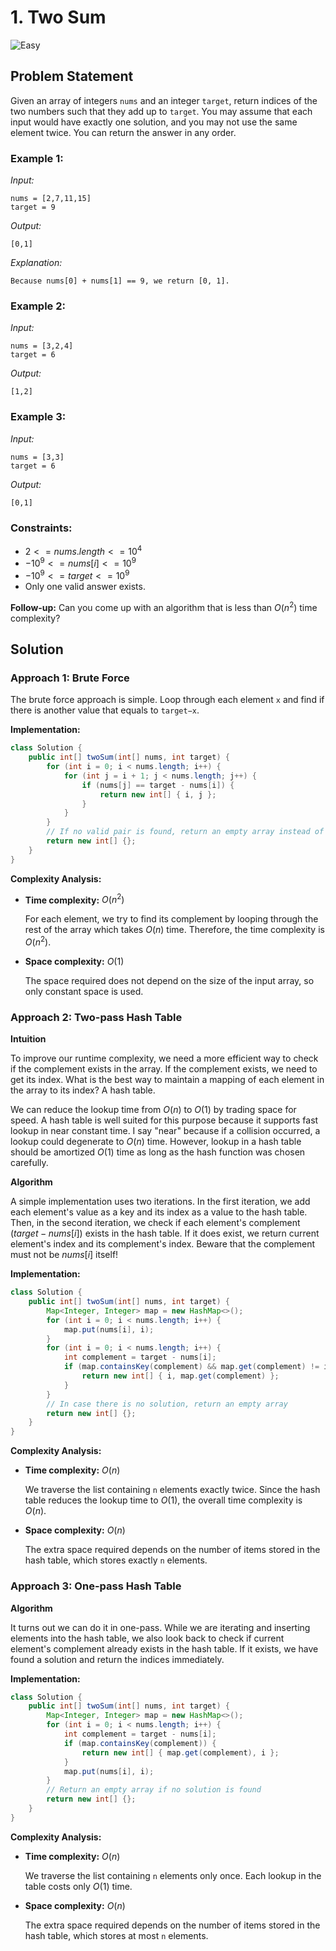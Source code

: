 # 1. Two Sum
![Easy](https://img.shields.io/badge/Easy-green)

## Problem Statement

Given an array of integers `nums` and an integer `target`, return indices of the two numbers such that they add up to `target`. You may assume that each input would have exactly one solution, and you may not use the same element twice. You can return the answer in any order.

### Example 1:
*Input:*
```
nums = [2,7,11,15]
target = 9
```
*Output:*
```
[0,1]
```
*Explanation:* 
```
Because nums[0] + nums[1] == 9, we return [0, 1].
```
### Example 2:
*Input:*
```
nums = [3,2,4]
target = 6
```
*Output:*
```
[1,2]
```
### Example 3:
*Input:*
```
nums = [3,3]
target = 6
```
*Output:*
```
[0,1]
```
### Constraints:
- $2 <= nums.length <= 10^4$
- $-10^9 <= nums[i] <= 10^9$
- $-10^9 <= target <= 10^9$
- Only one valid answer exists.

**Follow-up:** Can you come up with an algorithm that is less than $O(n^2)$ time complexity?

## Solution

### Approach 1: Brute Force

The brute force approach is simple. Loop through each element `x` and find if there is another value that equals to `target−x`.

**Implementation:**

```java
class Solution {
    public int[] twoSum(int[] nums, int target) {
        for (int i = 0; i < nums.length; i++) {
            for (int j = i + 1; j < nums.length; j++) {
                if (nums[j] == target - nums[i]) {
                    return new int[] { i, j };
                }
            }
        }
        // If no valid pair is found, return an empty array instead of null
        return new int[] {};
    }
}
```

**Complexity Analysis:**
    
- **Time complexity:** $O(n^2)$
    
    For each element, we try to find its complement by looping through the rest of the array which takes $O(n)$ time. Therefore, the time complexity is $O(n^2)$.

- **Space complexity:** $O(1)$

    The space required does not depend on the size of the input array, so only constant space is used.

### Approach 2: Two-pass Hash Table

**Intuition**

To improve our runtime complexity, we need a more efficient way to check if the complement exists in the array. If the complement exists, we need to get its index. What is the best way to maintain a mapping of each element in the array to its index? A hash table.

We can reduce the lookup time from $O(n)$ to $O(1)$ by trading space for speed. A hash table is well suited for this purpose because it supports fast lookup in near constant time. I say "near" because if a collision occurred, a lookup could degenerate to $O(n)$ time. However, lookup in a hash table should be amortized $O(1)$ time as long as the hash function was chosen carefully.

**Algorithm**

A simple implementation uses two iterations. In the first iteration, we add each element's value as a key and its index as a value to the hash table. Then, in the second iteration, we check if each element's complement ($target−nums[i]$) exists in the hash table. If it does exist, we return current element's index and its complement's index. Beware that the complement must not be $nums[i]$ itself!

**Implementation:**

```java
class Solution {
    public int[] twoSum(int[] nums, int target) {
        Map<Integer, Integer> map = new HashMap<>();
        for (int i = 0; i < nums.length; i++) {
            map.put(nums[i], i);
        }
        for (int i = 0; i < nums.length; i++) {
            int complement = target - nums[i];
            if (map.containsKey(complement) && map.get(complement) != i) {
                return new int[] { i, map.get(complement) };
            }
        }
        // In case there is no solution, return an empty array
        return new int[] {};
    }
}
```

**Complexity Analysis:**
    
- **Time complexity:** $O(n)$
    
    We traverse the list containing `n` elements exactly twice. Since the hash table reduces the lookup time to $O(1)$, the overall time complexity is $O(n)$.

- **Space complexity:** $O(n)$

    The extra space required depends on the number of items stored in the hash table, which stores exactly `n` elements.

### Approach 3: One-pass Hash Table

**Algorithm**

It turns out we can do it in one-pass. While we are iterating and inserting elements into the hash table, we also look back to check if current element's complement already exists in the hash table. If it exists, we have found a solution and return the indices immediately.

**Implementation:**

```java
class Solution {
    public int[] twoSum(int[] nums, int target) {
        Map<Integer, Integer> map = new HashMap<>();
        for (int i = 0; i < nums.length; i++) {
            int complement = target - nums[i];
            if (map.containsKey(complement)) {
                return new int[] { map.get(complement), i };
            }
            map.put(nums[i], i);
        }
        // Return an empty array if no solution is found
        return new int[] {};
    }
}
```

**Complexity Analysis:**
    
- **Time complexity:** $O(n)$
    
    We traverse the list containing `n` elements only once. Each lookup in the table costs only $O(1)$ time.

- **Space complexity:** $O(n)$

    The extra space required depends on the number of items stored in the hash table, which stores at most `n` elements.